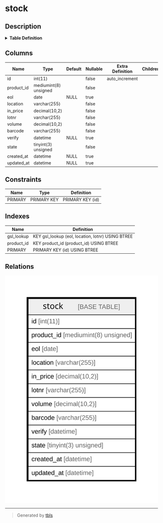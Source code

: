 # stock

## Description

<details>
<summary><strong>Table Definition</strong></summary>

```sql
CREATE TABLE `stock` (
  `id` int(11) NOT NULL AUTO_INCREMENT,
  `product_id` mediumint(8) unsigned NOT NULL,
  `eol` date DEFAULT NULL,
  `location` varchar(255) NOT NULL,
  `in_price` decimal(10,2) NOT NULL,
  `lotnr` varchar(255) NOT NULL,
  `volume` decimal(10,2) NOT NULL,
  `barcode` varchar(255) NOT NULL,
  `verify` datetime DEFAULT NULL,
  `state` tinyint(3) unsigned NOT NULL,
  `created_at` datetime DEFAULT NULL,
  `updated_at` datetime DEFAULT NULL,
  PRIMARY KEY (`id`),
  KEY `product_id` (`product_id`),
  KEY `gsl_lookup` (`eol`,`location`,`lotnr`)
) ENGINE=InnoDB AUTO_INCREMENT=[Redacted by tbls] DEFAULT CHARSET=latin1 COLLATE=latin1_swedish_ci
```

</details>

## Columns

| Name | Type | Default | Nullable | Extra Definition | Children | Parents | Comment |
| ---- | ---- | ------- | -------- | ---------------- | -------- | ------- | ------- |
| id | int(11) |  | false | auto_increment |  |  |  |
| product_id | mediumint(8) unsigned |  | false |  |  |  |  |
| eol | date | NULL | true |  |  |  |  |
| location | varchar(255) |  | false |  |  |  |  |
| in_price | decimal(10,2) |  | false |  |  |  |  |
| lotnr | varchar(255) |  | false |  |  |  |  |
| volume | decimal(10,2) |  | false |  |  |  |  |
| barcode | varchar(255) |  | false |  |  |  |  |
| verify | datetime | NULL | true |  |  |  |  |
| state | tinyint(3) unsigned |  | false |  |  |  |  |
| created_at | datetime | NULL | true |  |  |  |  |
| updated_at | datetime | NULL | true |  |  |  |  |

## Constraints

| Name | Type | Definition |
| ---- | ---- | ---------- |
| PRIMARY | PRIMARY KEY | PRIMARY KEY (id) |

## Indexes

| Name | Definition |
| ---- | ---------- |
| gsl_lookup | KEY gsl_lookup (eol, location, lotnr) USING BTREE |
| product_id | KEY product_id (product_id) USING BTREE |
| PRIMARY | PRIMARY KEY (id) USING BTREE |

## Relations

![er](stock.svg)

---

> Generated by [tbls](https://github.com/k1LoW/tbls)
